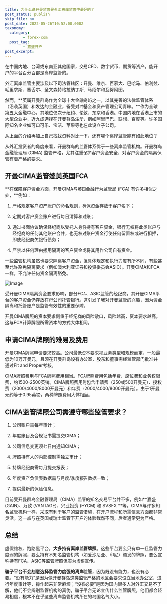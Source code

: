 ```yaml
---
title: 为什么说开曼监管是外汇离岸监管中最好的？
post_status: publish
skip_file: no
post_date: 2022-05-26T10:52:00.000Z
taxonomy:
  category:
        - forex-com
  post_tag:
        - 嘉盛开户
post_excerpt: 
---
```

在中国内地、台湾或东南亚其他国家，交易CFD、数字货币、期货等资产，能开户的平台百分百都是离岸监管的。

外汇离岸监管主要涉及以下司法管辖区：开曼、维京、百慕大、巴哈马、伯利兹、毛里求斯、塞舌尔、圣文森特格拉纳丁斯、马绍尔和瓦努阿图。

然而，**英属开曼群岛作为全球十大金融岛屿之一，以其完善的法律监管体系（沿袭英国）和发达的金融业，备受对冲基金和资产管理公司青睐。**作为全球第五大金融中心，其地位仅次于纽约、伦敦、东京和香港。中国内地在香港上市的大型企业中，近九成选择在开曼群岛注册，例如阿里巴巴、联想、百度等。许多国际知名企业如可口可乐、宝洁、苹果等也在此设立子公司。

从上面的介绍再加上自己找找资料对比一下，还有哪个离岸监管能有如此地位？

从外汇投资者的角度来看，开曼群岛的监管体系优于一些离岸监管机构。开曼群岛金融管理局 (CIMA) 监管严格，尤其注重保护客户资金安全，对客户资金的隔离保管有着严格的要求。

## 开曼CIMA监管媲美英国FCA

**在保障客户资金方面，开曼CIMA与英国金融行为监管局 (FCA) 有许多相似之处，**例如：

1. 严格规定客户资产账户的命名规则，确保资金存放于客户名下；

1. 定期对客户资金账户进行每日清算和对账；

1. 通过书面协议确保经纪商以受托人身份持有客户资金，银行无权将此类账户与经纪商的任何其他账户合并，也无权对账户资金行使任何留置权或进行扣押，即使经纪商欠银行债务；

1. 严禁以任何理由挪用隔离的客户资金或将其用作公司自有资金。

一些监管机构虽然也要求隔离客户资金，但具体规定和执行力度有所不同，有些甚至允许豁免隔离要求（例如澳大利亚证券和投资委员会ASIC）。开曼CIMA和FCA一样，不允许任何资金隔离豁免。

![Image](https://prod-files-secure.s3.us-west-2.amazonaws.com/39ed1227-6d7d-4570-be36-9ccd4a2c4241/bd849744-3fcb-4a37-8312-357962c8f065/image.png?X-Amz-Algorithm=AWS4-HMAC-SHA256&X-Amz-Content-Sha256=UNSIGNED-PAYLOAD&X-Amz-Credential=ASIAZI2LB466REH6HXNL%2F20250824%2Fus-west-2%2Fs3%2Faws4_request&X-Amz-Date=20250824T101345Z&X-Amz-Expires=3600&X-Amz-Security-Token=IQoJb3JpZ2luX2VjEOr%2F%2F%2F%2F%2F%2F%2F%2F%2F%2FwEaCXVzLXdlc3QtMiJIMEYCIQCPaMEWHe8KmYVwbDFl759PpKaEwyvRLlAWoslDJ51WWgIhALOqwcYU0scWMKQpefd%2B0AV9BeerGnv5QHagdCnsuNa2Kv8DCEMQABoMNjM3NDIzMTgzODA1Igz%2Bja0PVGKDl8Gza9Mq3APiUEd9WiBfkx%2F1NVcMitKBZkyOFpYS7nIUJ2Ca9nolXBYkvx4joi%2Bgjals1BEwtYv538rGur6piDFuZvqEhpK9BL2ZP0T5NZDHpJA8gfQWPRW5L%2BrfOtjMLUA2Tg6FO9TymY2jGlJtledG1yb%2Bg%2BMVM1hjvzcx2f6hGajW5xxw4op7M%2BIcvzpNaTAb%2B4GX9bhHVjMRfxZxwPQP3CFWHg4k85uq%2BbXFQrtjaO5TquzLuuCh95NxbS28eZhQ55C0mvhMJuOqwWTVFPhwDQv5fbQ3Dq5oW%2ByoLcJ67V9pdY%2Bx%2BWD7sH0dYSwZzW5CbgHjZZk0O9SNYD7ExkspY1bn5IWTNw0SKy0ipnKqbCJ%2FvhVhzsU8KlpS64OK%2FijjtB2tHOn2OTclgNOmWuqCivXdg%2FAHzcrxLenWM6yshvTxmrEXBpmESHEw%2BBymG3avG7FmYP9xw5jPsqM%2Fg7UzCM40I%2B%2Fxbsu3ZVYndM9WW%2BKIE%2FjAvUgPDxb6d%2Bwt4vm2qYQZ4lW3xDhMV3v8OdP1TA9dhIYpP8AbquPHnB2LQmw%2FKuRWSuN0seLXlHde9c%2F84TrMbdu71X4Kb0TBq8QzNOfck6zHbv%2FpryT4RtJ0Qk8QrIddvmKD1FcrJI7HB3efnzC6tKvFBjqkAZ1BaYy6%2BnfPmuGCoK1vv2nv9a%2Fhw0tSS5a%2B25laht8vgYV1oZ18VlxAanaHp40bgp4Zp7JHPCHJhfYY98bscvYQxyPRZQ9cMbtKjrfEbR%2Fzif2yhYtMaVijEm3oEOVPwam0MRzDA2%2BBQx0NY7NEFh3AYJFbKrQTjLq3Buf39MC%2BvHa0a0W4fKLeoFFci8Ku7ORn3APS6p6UCJp9Vcy8o9kLMjmL&X-Amz-Signature=2a019d3e5f2537cc7f5e5c58436812f4206f1121d3a9b9e22cc041592098e891&X-Amz-SignedHeaders=host&x-amz-checksum-mode=ENABLED&x-id=GetObject)

受开曼CIMA隔离资金要求影响，部分FCA、ASIC监管的经纪商，其开曼CIMA平台的客户资金仍存放在母公司托管银行。这引发了我对开曼监管的兴趣，因为资金隔离和托管账户是监管有效性的重要保障。

开曼CIMA牌照的资本要求侧重于经纪商的风险敞口，风险越高，资本要求越高。这与FCA计算牌照所需资本的方式大体相同。

## **申请CIMA牌照的难易及费用**

开曼CIMA牌照申请要求较高。公司最低资本要求视业务类型和规模而定，一般最低为10万开曼元，且须在开曼群岛设有办公室，股东和董事需经监管部门批准并通过Fit and Proper考核。

CIMA牌照费用与FCA牌照费用相当。FCA牌照费用包括年费、席位费和业务权限费，约1500-2500英镑。CIMA牌照费用则包含申请费（250或500开曼元）、授权费（2000/4000/8000开曼元）和年费（2000/4000/8000开曼元）。由于1开曼元约等于0.95英镑，两种牌照费用大体相当。

## CIMA监管牌照公司需遵守哪些监管要求？

1. 公司账户需每年审计；

1. 年度账目及合规证书需提交CIMA；

1. 公司信息变更须七日内通知CIMA；

1. 牌照持有人的内部控制需独立审计；

1. 持牌经纪商需每月提交报表；

1. 年度资产负债表数据需与月度/季度报告数据一致；

1. 提供最新的保险信息。

目前受开曼群岛金融管理局（CIMA）监管的知名交易平台并不多，例如**嘉盛 (GAIN)、万致 (VANTAGE)、兴业投资 (HYCM) 和 SVSFX **等。CIMA与许多知名监管机构一样，采取有利于客户的监管措施，在开户流程和所需信息方面都非常灵活。这一点与在英国或瑞士监管下开户的体验截然不同，后者通常更为严格。

## 总结

虚假维权、跑路黑平台，**大多持有离岸监管牌照**。这些平台要么只有单一且监管力度弱的牌照，要么持有不知名监管机构（如爱沙尼亚、印尼）颁发的牌照，要么宣称持有FCA、ASIC等监管牌照但实为虚假宣传。

**骗子平台不会刻意选择监管力度强的离岸监管**，因为既没有能力，也没有必要。“没有能力”是因为像开曼群岛这类监管严格的地区会要求设立当地办公室、进行年度审计等，操作起来非常麻烦；“没有必要”是因为国内很多人对外汇交易不了解，他们不会辨别监管机构的真伪，骗子平台无论宣传什么监管牌照，他们都会轻易相信，根本不在乎这些离岸监管机构所在的岛国名气大小。